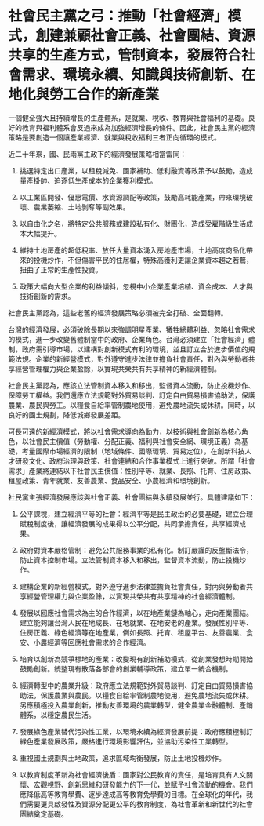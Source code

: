 # 社會民主黨之弓：推動「社會經濟」模式，創建兼顧社會正義、社會團結、資源共享的生產方式，管制資本，發展符合社會需求、環境永續、知識與技術創新、在地化與勞工合作的新產業

一個健全強大且持續增長的生產體系，是就業、稅收、教育與社會福利的基礎。良好的教育與福利體系會反過來成為加強經濟增長的條件。因此，社會民主黨的經濟策略是要創造一個讓產業經濟、就業與稅收福利三者正向循環的模式。

近二十年來，國、民兩黨主政下的經濟發展策略相當雷同：

1. 挑選特定出口產業，以租稅減免、國家補助、低利融資等政策予以鼓勵，造成量產掛帥、追逐低生產成本的企業獲利模式。

2. 以工業區開發、優惠電價、水資源調配等政策，鼓勵高耗能產業，帶來環境破壞、農業萎縮、土地剝奪等副效果。

3. 以自由化之名，將特定公共服務或建設私有化、財團化，造成受雇階級生活成本大幅提升。

4. 維持土地房產的超低稅率、放任大量資本湧入房地產市場，土地高度商品化帶來的投機炒作，不但傷害平民的住居權，特殊高獲利更讓企業資本趨之若鶩，扭曲了正常的生產性投資。

5. 政策大幅向大型企業的利益傾斜，忽視中小企業產業培植、資金成本、人才與技術創新的需求。

社會民主黨認為，這些老舊的經濟發展策略必須被完全打破、全面翻轉。

台灣的經濟發展，必須破除長期以來強調明星產業、犧牲總體利益、忽略社會需求的模式，進一步改變舊體制當中的政府、企業角色。台灣必須建立「社會經濟」體制，政府需引導市場，以建構對創新模式有利的環境，並且訂立合於進步價值的規範法規。企業的新經營模式，對外遵守進步法律並擔負社會責任，對內與勞動者共享經營管理權力與企業盈餘，以實現共榮共有共享精神的新經濟體制。

社會民主黨認為，應該立法管制資本移入和移出，監督資本流動，防止投機炒作、保障勞工權益。我們還應立法規範對外貿易談判、訂定自由貿易損害協助法，保護農業、農民與勞工。以糧食自給率管制農地使用，避免農地流失或休耕。同時，以良好的國土規劃，降低城鄉發展差距。

可長可遠的新經濟模式，將以社會需求導向為動力，以技術與社會創新為核心角色，以社會民主價值（勞動權、分配正義、福利與社會安全網、環境正義）為基礎，考量國際市場經濟的限制（地域條件、國際環境、貿易定位），在創新科技人才研發文化、政府治理與政策、社會連結和合作事業模式上進行突破。所謂「社會需求」產業將連結以下社會民主價值：性別平等、就業、長照、托育、住房政策、租屋政策、青年就業、友善農業、食品安全、小農經濟和環境創新。

社民黨主張經濟發展應該與社會正義、社會團結與永續發展並行。具體建議如下：

1. 公平課稅，建立經濟平等的社會：經濟平等是民主政治的必要基礎，建立合理賦稅制度後，讓經濟發展的成果得以公平分配，共同承擔責任，共享經濟成果。

2. 政府對資本嚴格管制：避免公共服務事業的私有化。制訂嚴謹的反壟斷法令，防止資本控制市場。立法管制資本移入和移出，監督資本流動，防止投機炒作。

3. 建構企業的新經營模式，對外遵守進步法律並擔負社會責任，對內與勞動者共享經營管理權力與企業盈餘，以實現共榮共有共享精神的社會經濟體制。

4. 發展以回應社會需求為主的合作經濟，以在地產業鏈為軸心，走向產業團結。建立能夠讓台灣人民在地成長、在地就業、在地安老的產業。發展性別平等、住房正義、綠色經濟等在地產業，例如長照、托育、租屋平台、友善農業、食安、小農經濟等回應社會需求的合作經濟。

5. 培育以創新為競爭標地的產業：改變現有創新補助模式，從創業發想時期開始鼓勵創新。統整現有散落各部會的創業輔導政策，建立單一統合機制。

6. 經濟轉型中的農業升級：政府應立法規範對外貿易談判、訂定自由貿易損害協助法，保護農業與農民。以糧食自給率管制農地使用，避免農地流失或休耕。另應積極投入農業創新，推動友善環境的農業轉型，健全農業金融體制、產銷體系，以穩定農民生活。

7. 發展綠色產業替代污染性工業，以環境永續為經濟發展前提：政府應積極制訂綠色產業發展政策，嚴格進行環境影響評估，並協助污染性工業轉型。

8. 重視國土規劃與土地政策，追求區域均衡發展，防止土地投機炒作。

9. 以教育制度革新為社會經濟後盾：國家對公民教育的責任，是培育具有人文關懷、宏觀視野、創新思維和研發能力的下一代，並賦予社會流動的機會。我們應降低高等教育學費、逐步達成高等教育免學費的目標。在全球化的年代，我們需要更具啟發性及資源分配更公平的教育制度，為社會革新和新世代的社會團結奠定基礎。
